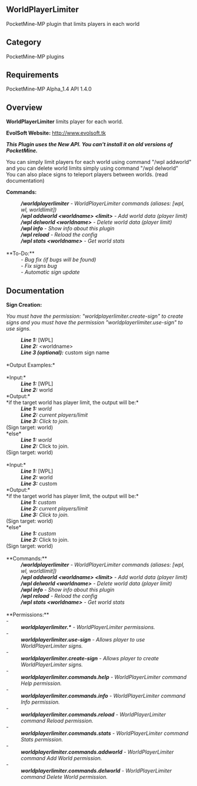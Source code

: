 ## WorldPlayerLimiter

PocketMine-MP plugin that limits players in each world

## Category

PocketMine-MP plugins

## Requirements

PocketMine-MP Alpha_1.4 API 1.4.0

## Overview

**WorldPlayerLimiter** limits player for each world.

**EvolSoft Website:** http://www.evolsoft.tk

***This Plugin uses the New API. You can't install it on old versions of PocketMine.***

You can simply limit players for each world using command "/wpl addworld" and you can delete world limits simply using command "/wpl delworld"<br>
You can also place signs to teleport players between worlds. (read documentation)

**Commands:**

<dd><i><b>/worldplayerlimiter</b> - WorldPlayerLimiter commands (aliases: [wpl, wl, worldlimit])</i></dd>
<dd><i><b>/wpl addworld &lt;worldname&gt; &lt;limit&gt;</b> - Add world data (player limit)</i></dd>
<dd><i><b>/wpl delworld &lt;worldname&gt;</b> - Delete world data (player limit)</i></dd>
<dd><i><b>/wpl info</b> - Show info about this plugin</i></dd>
<dd><i><b>/wpl reload</b> - Reload the config</i></dd>
<dd><i><b>/wpl stats &lt;worldname&gt;</b> - Get world stats</i></dd>
<br>
**To-Do:**

<dd><i>- Bug fix (if bugs will be found)</i></dd>
<dd><i>- Fix signs bug</i></dd>
<dd><i>- Automatic sign update</i></dd>

## Documentation

**Sign Creation:**

*You must have the permission: "worldplayerlimiter.create-sign" to create signs and you must have the permission "worldplayerlimiter.use-sign" to use signs.*

<dd><i><b>Line 1:</b></i> [WPL]</dd>
<dd><i><b>Line 2:</b></i> &lt;worldname&gt;</dd>
<dd><i><b>Line 3 (optional):</b></i> custom sign name</dd>
<br>
*Output Examples:*
<br><br>
*Input:*
<dd><i><b>Line 1:</b></i> [WPL]</dd>
<dd><i><b>Line 2:</b></i> world</dd>
*Output:*<br>
*if the target world has player limit, the output will be:*
<dd><i><b>Line 1:</b> world</i></dd>
<dd><i><b>Line 2:</b> current players/limit</i></dd>
<dd><i><b>Line 3:</b> Click to join.</i></dd>
(Sign target: world)
<br>
*else*
<dd><i><b>Line 1:</b> world</i></dd>
<dd><i><b>Line 2:</b></i> Click to join.</i></dd>
(Sign target: world)
<br><br>
*Input:*
<dd><i><b>Line 1:</b></i> [WPL]</dd>
<dd><i><b>Line 2:</b></i> world</dd>
<dd><i><b>Line 3:</b></i> custom</dd>
*Output:*<br>
*if the target world has player limit, the output will be:*
<dd><i><b>Line 1:</b> custom</i></dd>
<dd><i><b>Line 2:</b> current players/limit</i></dd>
<dd><i><b>Line 3:</b> Click to join.</i></dd>
(Sign target: world)
<br>
*else*
<dd><i><b>Line 1:</b> custom</i></dd>
<dd><i><b>Line 2:</b></i> Click to join.</i></dd>
(Sign target: world)
<br><br>
**Commands:**

<dd><i><b>/worldplayerlimiter</b> - WorldPlayerLimiter commands (aliases: [wpl, wl, worldlimit])</i></dd>
<dd><i><b>/wpl addworld &lt;worldname&gt; &lt;limit&gt;</b> - Add world data (player limit)</i></dd>
<dd><i><b>/wpl delworld &lt;worldname&gt;</b> - Delete world data (player limit)</i></dd>
<dd><i><b>/wpl info</b> - Show info about this plugin</i></dd>
<dd><i><b>/wpl reload</b> - Reload the config</i></dd>
<dd><i><b>/wpl stats &lt;worldname&gt;</b> - Get world stats</i></dd>
<br>
**Permissions:**
<br>
- <dd><i><b>worldplayerlimiter.*</b> - WorldPlayerLimiter permissions.</i></dd>
- <dd><i><b>worldplayerlimiter.use-sign</b> - Allows player to use WorldPlayerLimiter signs.</i></dd>
- <dd><i><b>worldplayerlimiter.create-sign</b> - Allows player to create WorldPlayerLimiter signs.</i></dd>
- <dd><i><b>worldplayerlimiter.commands.help</b> - WorldPlayerLimiter command Help permission.</i></dd>
- <dd><i><b>worldplayerlimiter.commands.info</b> - WorldPlayerLimiter command Info permission.</i></dd>
- <dd><i><b>worldplayerlimiter.commands.reload</b> - WorldPlayerLimiter command Reload permission.</i></dd>
- <dd><i><b>worldplayerlimiter.commands.stats</b> - WorldPlayerLimiter command Stats permission.</i></dd>
- <dd><i><b>worldplayerlimiter.commands.addworld</b> - WorldPlayerLimiter command Add World permission.</i></dd>
- <dd><i><b>worldplayerlimiter.commands.delworld</b> - WorldPlayerLimiter command Delete World permission.</i></dd>
